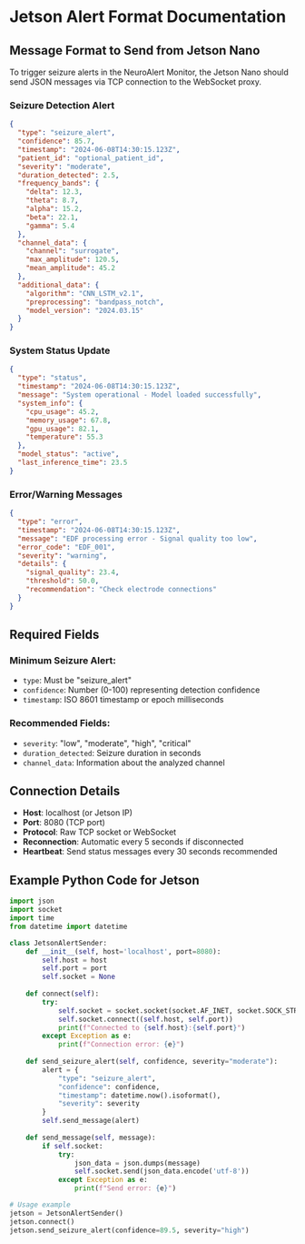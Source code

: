 
# Jetson Alert Format Documentation

## Message Format to Send from Jetson Nano

To trigger seizure alerts in the NeuroAlert Monitor, the Jetson Nano should send JSON messages via TCP connection to the WebSocket proxy.

### Seizure Detection Alert

```json
{
  "type": "seizure_alert",
  "confidence": 85.7,
  "timestamp": "2024-06-08T14:30:15.123Z",
  "patient_id": "optional_patient_id",
  "severity": "moderate",
  "duration_detected": 2.5,
  "frequency_bands": {
    "delta": 12.3,
    "theta": 8.7,
    "alpha": 15.2,
    "beta": 22.1,
    "gamma": 5.4
  },
  "channel_data": {
    "channel": "surrogate",
    "max_amplitude": 120.5,
    "mean_amplitude": 45.2
  },
  "additional_data": {
    "algorithm": "CNN_LSTM_v2.1",
    "preprocessing": "bandpass_notch",
    "model_version": "2024.03.15"
  }
}
```

### System Status Update

```json
{
  "type": "status",
  "timestamp": "2024-06-08T14:30:15.123Z",
  "message": "System operational - Model loaded successfully",
  "system_info": {
    "cpu_usage": 45.2,
    "memory_usage": 67.8,
    "gpu_usage": 82.1,
    "temperature": 55.3
  },
  "model_status": "active",
  "last_inference_time": 23.5
}
```

### Error/Warning Messages

```json
{
  "type": "error",
  "timestamp": "2024-06-08T14:30:15.123Z",
  "message": "EDF processing error - Signal quality too low",
  "error_code": "EDF_001",
  "severity": "warning",
  "details": {
    "signal_quality": 23.4,
    "threshold": 50.0,
    "recommendation": "Check electrode connections"
  }
}
```

## Required Fields

### Minimum Seizure Alert:
- `type`: Must be "seizure_alert"
- `confidence`: Number (0-100) representing detection confidence
- `timestamp`: ISO 8601 timestamp or epoch milliseconds

### Recommended Fields:
- `severity`: "low", "moderate", "high", "critical"
- `duration_detected`: Seizure duration in seconds
- `channel_data`: Information about the analyzed channel

## Connection Details

- **Host**: localhost (or Jetson IP)
- **Port**: 8080 (TCP port)
- **Protocol**: Raw TCP socket or WebSocket
- **Reconnection**: Automatic every 5 seconds if disconnected
- **Heartbeat**: Send status messages every 30 seconds recommended

## Example Python Code for Jetson

```python
import json
import socket
import time
from datetime import datetime

class JetsonAlertSender:
    def __init__(self, host='localhost', port=8080):
        self.host = host
        self.port = port
        self.socket = None
    
    def connect(self):
        try:
            self.socket = socket.socket(socket.AF_INET, socket.SOCK_STREAM)
            self.socket.connect((self.host, self.port))
            print(f"Connected to {self.host}:{self.port}")
        except Exception as e:
            print(f"Connection error: {e}")
    
    def send_seizure_alert(self, confidence, severity="moderate"):
        alert = {
            "type": "seizure_alert",
            "confidence": confidence,
            "timestamp": datetime.now().isoformat(),
            "severity": severity
        }
        self.send_message(alert)
    
    def send_message(self, message):
        if self.socket:
            try:
                json_data = json.dumps(message)
                self.socket.send(json_data.encode('utf-8'))
            except Exception as e:
                print(f"Send error: {e}")

# Usage example
jetson = JetsonAlertSender()
jetson.connect()
jetson.send_seizure_alert(confidence=89.5, severity="high")
```
